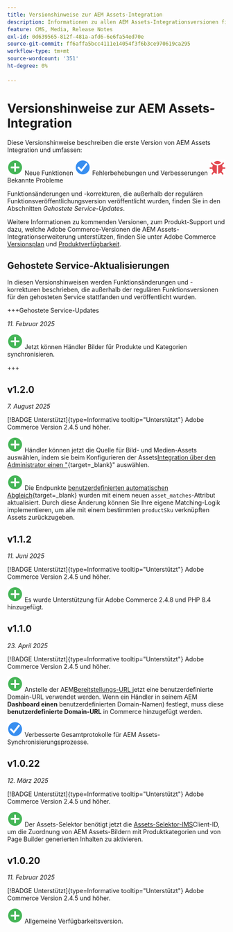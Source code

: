 ```yaml
---
title: Versionshinweise zur AEM Assets-Integration
description: Informationen zu allen AEM Assets-Integrationsversionen finden Sie in den Versionshinweisen .
feature: CMS, Media, Release Notes
exl-id: 0d639565-812f-481a-afd6-6e6fa54ed70e
source-git-commit: ff6affa5bcc4111e14054f3f6b3ce970619ca295
workflow-type: tm+mt
source-wordcount: '351'
ht-degree: 0%

---
```


# Versionshinweise zur AEM Assets-Integration

Diese Versionshinweise beschreiben die erste Version von AEM Assets Integration und umfassen:

![Neu](../assets/new.svg) Neue Funktionen
![Problem behoben](../assets/fix.svg) Fehlerbehebungen und Verbesserungen
![Bekanntes Problem](../assets/bug.svg) Bekannte Probleme

Funktionsänderungen und -korrekturen, die außerhalb der regulären Funktionsveröffentlichungsversion veröffentlicht wurden, finden Sie in den Abschnitten _Gehostete Service-Updates_.

Weitere Informationen zu kommenden Versionen, zum Produkt-Support und dazu, welche Adobe Commerce-Versionen die AEM Assets-Integrationserweiterung unterstützen, finden Sie unter Adobe Commerce [Versionsplan](https://experienceleague.adobe.com/en/docs/commerce-operations/release/planning/schedule) und [Produktverfügbarkeit](https://experienceleague.adobe.com/en/docs/commerce-operations/release/product-availability).

## Gehostete Service-Aktualisierungen

In diesen Versionshinweisen werden Funktionsänderungen und -korrekturen beschrieben, die außerhalb der regulären Funktionsversionen für den gehosteten Service stattfanden und veröffentlicht wurden.

+++Gehostete Service-Updates

_11. Februar 2025_

![Neues Problem](../assets/new.svg) Jetzt können Händler Bilder für Produkte und Kategorien synchronisieren.

+++

## v1.2.0

_7. August 2025_

[!BADGE Unterstützt]{type=Informative tooltip="Unterstützt"} Adobe Commerce Version 2.4.5 und höher.

![Neues Problem](../assets/new.svg)<!-- Issue ACAP-1018 --> Händler können jetzt die Quelle für Bild- und Medien-Assets auswählen, indem sie beim Konfigurieren der Assets[Integration über den Administrator einen &quot;](https://experienceleague.adobe.com/en/docs/commerce/aem-assets-integration/get-started/setup-synchronization){target=_blank}&quot; auswählen.

![Neues Problem](../assets/new.svg)<!-- Issue ACAP-1078 --> Die Endpunkte [benutzerdefinierten automatischen Abgleich](https://experienceleague.adobe.com/en/docs/commerce/aem-assets-integration/synchronize/custom-match){target=_blank} wurden mit einem neuen `asset_matches`-Attribut aktualisiert. Durch diese Änderung können Sie Ihre eigene Matching-Logik implementieren, um alle mit einem bestimmten `productSku` verknüpften Assets zurückzugeben.

## v1.1.2

_11. Juni 2025_

[!BADGE Unterstützt]{type=Informative tooltip="Unterstützt"} Adobe Commerce Version 2.4.5 und höher.

![Neues Problem](../assets/new.svg)<!-- Issue ACAP-1041 --> Es wurde Unterstützung für Adobe Commerce 2.4.8 und PHP 8.4 hinzugefügt.

## v1.1.0

_23. April 2025_

[!BADGE Unterstützt]{type=Informative tooltip="Unterstützt"} Adobe Commerce Version 2.4.5 und höher.

![Neues Problem](../assets/new.svg)<!-- Issue ACAP-955 --> Anstelle der AEM[Bereitstellungs-URL ](https://experienceleague.adobe.com/en/docs/commerce/aem-assets-integration/get-started/setup-synchronization#optional-configure-the-custom-domain-url) jetzt eine benutzerdefinierte Domain-URL verwendet werden. Wenn ein Händler in seinem AEM **Dashboard einen** benutzerdefinierten Domain-Namen) festlegt, muss diese **benutzerdefinierte Domain-URL** in Commerce hinzugefügt werden.

![Problem behoben](../assets/fix.svg)<!-- Issue ACAP-987 --> Verbesserte Gesamtprotokolle für AEM Assets-Synchronisierungsprozesse.

## v1.0.22

_12. März 2025_

[!BADGE Unterstützt]{type=Informative tooltip="Unterstützt"} Adobe Commerce Version 2.4.5 und höher.

![Neues Problem](../assets/new.svg)<!-- Issue ACAP-xx --> Der Assets-Selektor benötigt jetzt die [Assets-Selektor-IMS](https://experienceleague.adobe.com/en/docs/commerce/aem-assets-integration/get-started/setup-synchronization)Client-ID, um die Zuordnung von AEM Assets-Bildern mit Produktkategorien und von Page Builder generierten Inhalten zu aktivieren.

## v1.0.20

_11. Februar 2025_

[!BADGE Unterstützt]{type=Informative tooltip="Unterstützt"} Adobe Commerce Version 2.4.5 und höher.

![Neu](../assets/new.svg)<!-- Issue ACAP-xx --> Allgemeine Verfügbarkeitsversion.
